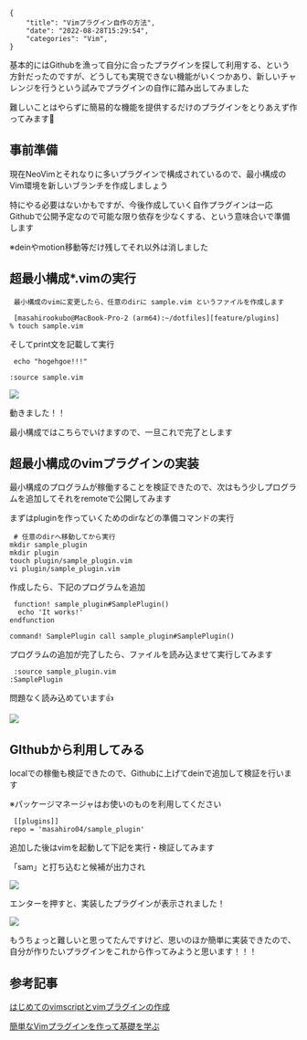 ```metadata
{
    "title": "Vimプラグイン自作の方法",
    "date": "2022-08-28T15:29:54",
    "categories": "Vim",
}
```

基本的にはGithubを漁って自分に合ったプラグインを探して利用する、という方針だったのですが、どうしても実現できない機能がいくつかあり、新しいチャレンジを行うという試みでプラグインの自作に踏み出してみました

難しいことはやらずに簡易的な機能を提供するだけのプラグインをとりあえず作ってみます🦀

## 事前準備

現在NeoVimとそれなりに多いプラグインで構成されているので、最小構成のVim環境を新しいブランチを作成しましょう

特にやる必要はないかもですが、今後作成していく自作プラグインは一応Githubで公開予定なので可能な限り依存を少なくする、という意味合いで準備します

※deinやmotion移動等だけ残してそれ以外は消しました

## 超最小構成*.vimの実行

```
 最小構成のvimに変更したら、任意のdirに sample.vim というファイルを作成します
```

```vim
 [masahirookubo@MacBook-Pro-2 (arm64):~/dotfiles][feature/plugins]
% touch sample.vim
```

そしてprint文を記載して実行

```vim
 echo "hogehgoe!!!"

:source sample.vim
```

![](./Screen-Shot-2022-08-28-at-13.06.43.png)

動きました！！

最小構成ではこちらでいけますので、一旦これで完了とします

## 超最小構成のvimプラグインの実装

最小構成のプログラムが稼働することを検証できたので、次はもう少しプログラムを追加してそれをremoteで公開してみます

まずはpluginを作っていくためのdirなどの準備コマンドの実行

```vim
 # 任意のdirへ移動してから実行
mkdir sample_plugin
mkdir plugin
touch plugin/sample_plugin.vim
vi plugin/sample_plugin.vim
```

作成したら、下記のプログラムを追加

```vim
 function! sample_plugin#SamplePlugin()
  echo 'It works!'
endfunction

command! SamplePlugin call sample_plugin#SamplePlugin()
```

プログラムの追加が完了したら、ファイルを読み込ませて実行してみます

```vim
 :source sample_plugin.vim
:SamplePlugin
```

問題なく読み込めています👍

![](./Screen-Shot-2022-08-28-at-13.22.12.png)

## GIthubから利用してみる

localでの稼働も検証できたので、Githubに上げてdeinで追加して検証を行います

※パッケージマネージャはお使いのものを利用してください

```vim
 [[plugins]]
repo = 'masahiro04/sample_plugin'
```

追加した後はvimを起動して下記を実行・検証してみます

「sam」と打ち込むと候補が出力され

![](./Screen-Shot-2022-08-28-at-13.27.26.png)

エンターを押すと、実装したプラグインが表示されました！

![](./Screen-Shot-2022-08-28-at-13.27.31.png)

もうちょっと難しいと思ってたんですけど、思いのほか簡単に実装できたので、自分が作りたいプラグインをこれから作ってみようと思います！！！

## 参考記事

[はじめてのvimscriptとvimプラグインの作成](http://qs.nndo.jp/2017/08/12/643/)

[簡単なVimプラグインを作って基礎を学ぶ](https://qiita.com/sakupa80/items/9ed267c0fb4bb3003744)
